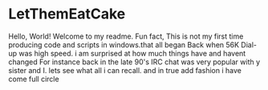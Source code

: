 # LetThemEatCake
  Hello, World! Welcome to my readme. Fun fact, This is not my first time producing code and scripts in windows.that all began Back when 56K Dial-up was high speed.  i am surprised at how much things have and havent changed For instance back in the late 90's IRC chat was very popular with y sister and I. lets see what all i can recall. and in true add fashion i have come full circle
